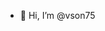 - 👋 Hi, I’m @vson75

<!---
- 🌱 I’m currently learning React, ReactNative :) 


vson75/vson75 is a ✨ special ✨ repository because its `README.md` (this file) appears on your GitHub profile.
You can click the Preview link to take a look at your changes.
--->

